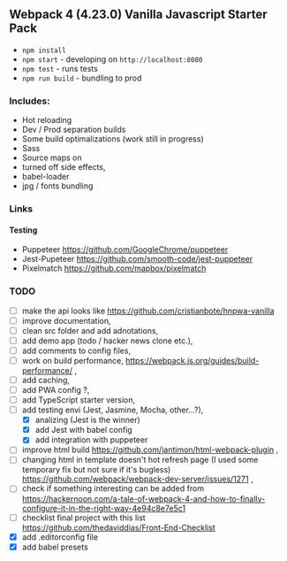 ## Webpack 4 (4.23.0) Vanilla Javascript Starter Pack

- `npm install`
- `npm start` - developing on `http://localhost:8080`
- `npm test` - runs tests
- `npm run build` - bundling to prod

### Includes:

- Hot reloading
- Dev / Prod separation builds
- Some build optimalizations (work still in progress)
- Sass
- Source maps on
- turned off side effects,
- babel-loader
- jpg / fonts bundling

### Links

#### Testing

- Puppeteer https://github.com/GoogleChrome/puppeteer
- Jest-Pupeteer https://github.com/smooth-code/jest-puppeteer
- Pixelmatch https://github.com/mapbox/pixelmatch

### TODO

- [ ] make the api looks like https://github.com/cristianbote/hnpwa-vanilla
- [ ] improve documentation,
- [ ] clean src folder and add adnotations,
- [ ] add demo app (todo / hacker news clone etc.),
- [ ] add comments to config files,
- [ ] work on build performance, https://webpack.js.org/guides/build-performance/ ,
- [ ] add caching,
- [ ] add PWA config ?,
- [ ] add TypeScript starter version,
- [ ] add testing envi (Jest, Jasmine, Mocha, other...?),
  - [x] analizing (Jest is the winner)
  - [x] add Jest with babel config
  - [x] add integration with puppeteer
- [ ] improve html build https://github.com/jantimon/html-webpack-plugin ,
- [ ] changing html in template doesn't hot refresh page (I used some temporary fix but not sure if it's bugless) https://github.com/webpack/webpack-dev-server/issues/1271 ,
- [ ] check if something interesting can be added from https://hackernoon.com/a-tale-of-webpack-4-and-how-to-finally-configure-it-in-the-right-way-4e94c8e7e5c1
- [ ] checklist final project with this list https://github.com/thedaviddias/Front-End-Checklist
- [x] add .editorconfig file
- [x] add babel presets
